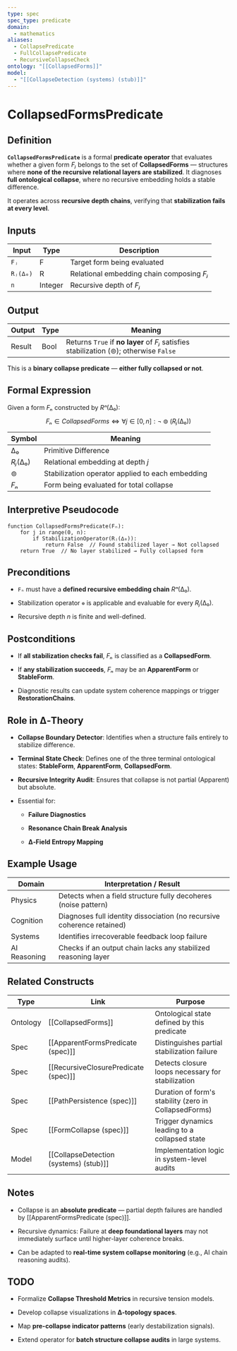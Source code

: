 ```yaml
---
type: spec
spec_type: predicate
domain:
  - mathematics
aliases:
  - CollapsePredicate
  - FullCollapsePredicate
  - RecursiveCollapseCheck
ontology: "[[CollapsedForms]]"
model:
  - "[[CollapseDetection (systems) (stub)]]"
---
```

  

# CollapsedFormsPredicate

## Definition

**`CollapsedFormsPredicate`** is a formal **predicate operator** that evaluates whether a given form $Fⱼ$ belongs to the set of **CollapsedForms** — structures where **none of the recursive relational layers are stabilized**. It diagnoses **full ontological collapse**, where no recursive embedding holds a stable difference.

It operates across **recursive depth chains**, verifying that **stabilization fails at every level**.


## Inputs

|Input|Type|Description|
|---|---|---|
|`Fⱼ`|F|Target form being evaluated|
|`Rⱼ(∆₀)`|R|Relational embedding chain composing $Fⱼ$|
|`n`|Integer|Recursive depth of $Fⱼ$|


## Output

|Output|Type|Meaning|
|---|---|---|
|Result|Bool|Returns `True` if **no layer** of $Fⱼ$ satisfies stabilization ($⊚$); otherwise `False`|

This is a **binary collapse predicate** — **either fully collapsed or not**.


## Formal Expression

Given a form $Fₙ$ constructed by $Rⁿ(∆₀)$:

$$
Fₙ ∈ CollapsedForms ⇔ ∀ j ∈ [0, n]: ¬⊚(Rⱼ(∆₀))
$$

|Symbol|Meaning|
|---|---|
|$∆₀$|Primitive Difference|
|$Rⱼ(∆₀)$|Relational embedding at depth $j$|
|$⊚$|Stabilization operator applied to each embedding|
|$Fₙ$|Form being evaluated for total collapse|


## Interpretive Pseudocode

```pseudo
function CollapsedFormsPredicate(Fₙ):
    for j in range(0, n):
        if StabilizationOperator(Rⱼ(∆₀)):
            return False  // Found stabilized layer → Not collapsed
    return True  // No layer stabilized → Fully collapsed form
```


## Preconditions

- `Fₙ` must have a **defined recursive embedding chain** $Rⁿ(∆₀)$.
    
- Stabilization operator `⊚` is applicable and evaluable for every $Rⱼ(∆₀)$.
    
- Recursive depth $n$ is finite and well-defined.
    

## Postconditions

- If **all stabilization checks fail**, $Fₙ$ is classified as a **CollapsedForm**.
    
- If **any stabilization succeeds**, $Fₙ$ may be an **ApparentForm** or **StableForm**.
    
- Diagnostic results can update system coherence mappings or trigger **RestorationChains**.
    

## Role in ∆‑Theory

- **Collapse Boundary Detector**: Identifies when a structure fails entirely to stabilize difference.
    
- **Terminal State Check**: Defines one of the three terminal ontological states: **StableForm**, **ApparentForm**, **CollapsedForm**.
    
- **Recursive Integrity Audit**: Ensures that collapse is not partial (Apparent) but absolute.
    
- Essential for:
    
    - **Failure Diagnostics**
        
    - **Resonance Chain Break Analysis**
        
    - **∆‑Field Entropy Mapping**
        

## Example Usage

|Domain|Interpretation / Result|
|---|---|
|Physics|Detects when a field structure fully decoheres (noise pattern)|
|Cognition|Diagnoses full identity dissociation (no recursive coherence retained)|
|Systems|Identifies irrecoverable feedback loop failure|
|AI Reasoning|Checks if an output chain lacks any stabilized reasoning layer|


## Related Constructs

|Type|Link|Purpose|
|---|---|---|
|Ontology|[[CollapsedForms]]|Ontological state defined by this predicate|
|Spec|[[ApparentFormsPredicate (spec)]]|Distinguishes partial stabilization failure|
|Spec|[[RecursiveClosurePredicate (spec)]]|Detects closure loops necessary for stabilization|
|Spec|[[PathPersistence (spec)]]|Duration of form's stability (zero in CollapsedForms)|
|Spec|[[FormCollapse (spec)]]|Trigger dynamics leading to a collapsed state|
|Model|[[CollapseDetection (systems) (stub)]]|Implementation logic in system-level audits|


## Notes

- Collapse is an **absolute predicate** — partial depth failures are handled by [[ApparentFormsPredicate (spec)]].
    
- Recursive dynamics: Failure at **deep foundational layers** may not immediately surface until higher-layer coherence breaks.
    
- Can be adapted to **real-time system collapse monitoring** (e.g., AI chain reasoning audits).
    

## TODO

- Formalize **Collapse Threshold Metrics** in recursive tension models.
    
- Develop collapse visualizations in **∆‑topology spaces**.
    
- Map **pre-collapse indicator patterns** (early destabilization signals).
    
- Extend operator for **batch structure collapse audits** in large systems.
    